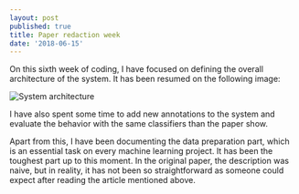 ```yaml
---
layout: post
published: true
title: Paper redaction week
date: '2018-06-15'
---
```

On this sixth week of coding, I have focused on defining the overall architecture of the system. It has been resumed on the following image:

![System architecture]( https://raw.githubusercontent.com/vfrico/dbpedia-gsoc-18/gh-pages/img/system_architecture.png "System architecture")


I have also spent some time to add new annotations to the system and evaluate the behavior with the same classifiers than the paper show.

Apart from this, I have been documenting the data preparation part, which is an essential task on every machine learning project. It has been the toughest part up to this moment. In the original paper, the description was naive, but in reality, it has not been so straightforward as someone could expect after reading the article mentioned above.
